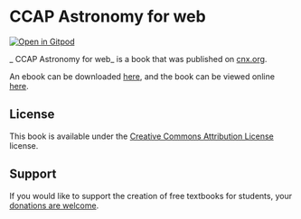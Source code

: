 #  CCAP Astronomy for web

[![Open in Gitpod](https://gitpod.io/button/open-in-gitpod.svg)](https://gitpod.io/from-referrer/)

_ CCAP Astronomy for web_ is a book that was published on [cnx.org](https://cnx.org/).

An ebook can be downloaded [here](https://github.com/cnx-user-books/cnxbook-ccap-astronomy-for-web/releases/latest), and the book can be viewed online [here](https://github.com/cnx-user-books/cnxbook-ccap-astronomy-for-web/releases/latest).

## License
This book is available under the [Creative Commons Attribution License](./LICENSE) license.

## Support
If you would like to support the creation of free textbooks for students, your [donations are welcome](https://riceconnect.rice.edu/donation/support-openstax-banner).

